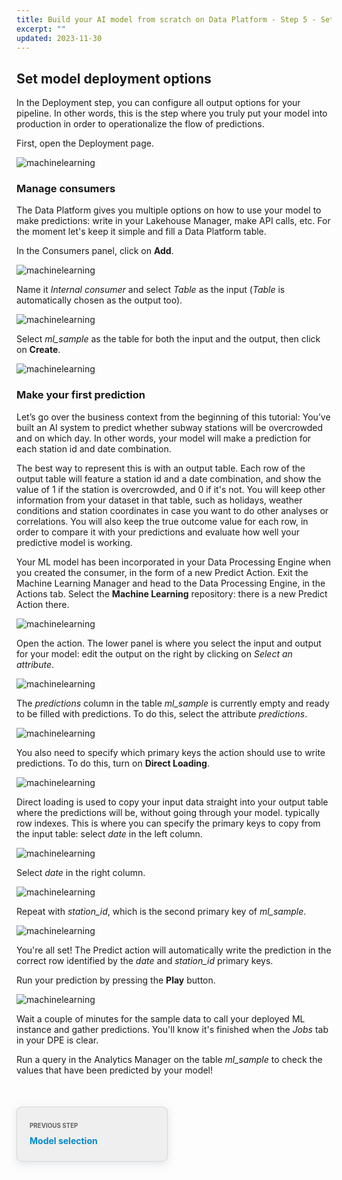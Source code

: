 ```yaml
---
title: Build your AI model from scratch on Data Platform - Step 5 - Setup deployment options
excerpt: ""
updated: 2023-11-30
---
```


<style>
.prevnext {
    display:flex !important;
    list-style:none !important;
    margin:25px 0 50px !important;
    padding:0 !important;
}
.prevnext > li {
    background:#efefef !important;
    border:1px solid #d8d8d8 !important;
    border-radius:8px !important;
    box-shadow: 0 3px 13px 0 rgba(151, 167, 183, 0.3) !important;
    flex:1 !important;
    padding:5px 20px !important;
    position:relative !important;
}
.prevnext > li:empty {
    visibility:hidden !important;
}
.prevnext > li > h4 {
    color:#08c !important;
}
.prevnext > li > a {
    bottom:0 !important;
    left:0 !important;
    position:absolute !important;
    right:0 !important;
    top:0 !important;
}
.prevnext > li:first-child {
    margin:25px 10px 0 0 !important;
}
.prevnext > li:first-child > h4:before,
.prevnext > li:last-child > h4:before {
    color:rgba(0,0,0,.6) !important;
    content:"Previous step" !important;
    display:block !important;
    font-size:70% !important;
    margin-bottom:10px !important;
    text-transform:uppercase !important;
}
.prevnext > li:last-child {
    margin:25px 0 0 10px !important;
    text-align:right !important;
}
.prevnext > li:last-child > h4:before {
    content:"Next step" !important;
}
</style>

## Set model deployment options

In the Deployment step, you can configure all output options for your pipeline. In other words, this is the step where you truly put your model into production in order to operationalize the flow of predictions.

First, open the Deployment page.

![machinelearning](images/deployment-open.png)

### Manage consumers

The Data Platform gives you multiple options on how to use your model to make predictions: write in your Lakehouse Manager, make API calls, etc. For the moment let's keep it simple and fill a Data Platform table.

In the Consumers panel, click on **Add**.

![machinelearning](images/deployment-add-consumer.png)

Name it *Internal consumer* and select *Table* as the input (*Table* is automatically chosen as the output too).

![machinelearning](images/deployment-add-consumer2.png)

Select *ml_sample* as the table for both the input and the output, then click on **Create**.

![machinelearning](images/deployment-add-consumer3.png)

### Make your first prediction

Let’s go over the business context from the beginning of this tutorial: You’ve built an AI system to predict whether subway stations will be overcrowded and on which day. In other words, your model will make a prediction for each station id and date combination.

The best way to represent this is with an output table. Each row of the output table will feature a station id and a date combination, and show the value of 1 if the station is overcrowded, and 0 if it's not. You will keep other information from your dataset in that table, such as holidays, weather conditions and station coordinates in case you want to do other analyses or correlations. You will also keep the true outcome value for each row, in order to compare it with your predictions and evaluate how well your predictive model is working.

Your ML model has been incorporated in your Data Processing Engine when you created the consumer, in the form of a new Predict Action. Exit the Machine Learning Manager and head to the Data Processing Engine, in the Actions tab. Select the **Machine Learning** repository: there is a new Predict Action there.

![machinelearning](images/deployment-predict.png)

Open the action. The lower panel is where you select the input and output for your model: edit the output on the right by clicking on *Select an attribute*.

![machinelearning](images/deployment-predict2.png)

The *predictions* column in the table *ml_sample* is currently empty and ready to be filled with predictions. To do this, select the attribute *predictions*.

![machinelearning](images/deployment-predict3.png)

You also need to specify which primary keys the action should use to write predictions. To do this, turn on **Direct Loading**.

![machinelearning](images/deployment-predict4.png)

Direct loading is used to copy your input data straight into your output table where the predictions will be, without going through your model. typically row indexes. This is where you can specify the primary keys to copy from the input table: select *date* in the left column.

![machinelearning](images/deployment-predict5.png)

Select *date* in the right column.

![machinelearning](images/deployment-predict6.png)

Repeat with *station_id*, which is the second primary key of *ml_sample*.

![machinelearning](images/deployment-predict7.png)

You're all set! The Predict action will automatically write the prediction in the correct row identified by the *date* and *station_id* primary keys.

Run your prediction by pressing the **Play** button.

![machinelearning](images/deployment-run.png)

Wait a couple of minutes for the sample data to call your deployed ML instance and gather predictions. You'll know it's finished when the *Jobs* tab in your DPE is clear.

Run a query in the Analytics Manager on the table *ml_sample* to check the values that have been predicted by your model!

<ul class="prevnext">
    <li>
        <h4>Model selection</h4>
        <a href="/pages/public_cloud/data_platform/tutorials/tuto_02_build_an_ai_model_from_scratch/tuto_02_build_an_ai_model_from_scratch_step4"></a>
    </li>
    <li></li>
</ul>